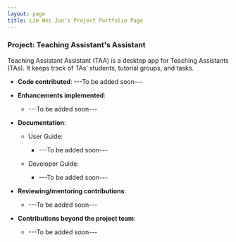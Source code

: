```yaml
---
layout: page
title: Lim Wei Jun's Project Portfolio Page
---
```


### Project: Teaching Assistant's Assistant

Teaching Assistant Assistant (TAA) is a desktop app for Teaching Assistants (TAs). It keeps track of TAs’ students, tutorial groups, and tasks.

* **Code contributed**: ---To be added soon---

* **Enhancements implemented**:
  * ---To be added soon---

* **Documentation**:
  * User Guide:
    * ---To be added soon---

  * Developer Guide:
    * ---To be added soon---

* **Reviewing/mentoring contributions**:
  * ---To be added soon---
* **Contributions beyond the project team**:
  * ---To be added soon---
